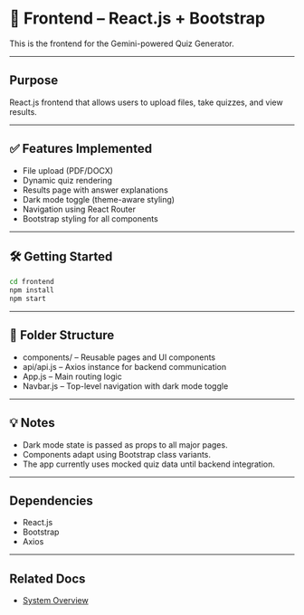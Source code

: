 # 🎨 Frontend – React.js + Bootstrap

This is the frontend for the Gemini-powered Quiz Generator.

---

## Purpose
React.js frontend that allows users to upload files, take quizzes, and view results.

---

## ✅ Features Implemented

- File upload (PDF/DOCX)
- Dynamic quiz rendering
- Results page with answer explanations
- Dark mode toggle (theme-aware styling)
- Navigation using React Router
- Bootstrap styling for all components

---

## 🛠️ Getting Started

```bash
cd frontend
npm install
npm start
```
---

## 📁 Folder Structure

- components/ – Reusable pages and UI components
- api/api.js – Axios instance for backend communication
- App.js – Main routing logic
- Navbar.js – Top-level navigation with dark mode toggle

---

## 💡 Notes

- Dark mode state is passed as props to all major pages.
- Components adapt using Bootstrap class variants.
- The app currently uses mocked quiz data until backend integration.

---

## Dependencies
- React.js
- Bootstrap
- Axios

---

## Related Docs
- [System Overview](../docs/architecture/overview.md)

